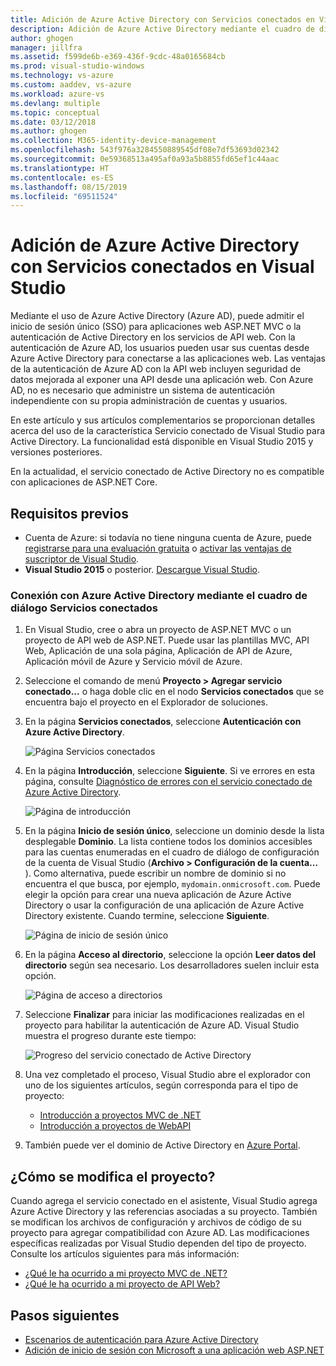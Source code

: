```yaml
---
title: Adición de Azure Active Directory con Servicios conectados en Visual Studio
description: Adición de Azure Active Directory mediante el cuadro de diálogo Agregar servicios conectados de Visual Studio
author: ghogen
manager: jillfra
ms.assetid: f599de6b-e369-436f-9cdc-48a0165684cb
ms.prod: visual-studio-windows
ms.technology: vs-azure
ms.custom: aaddev, vs-azure
ms.workload: azure-vs
ms.devlang: multiple
ms.topic: conceptual
ms.date: 03/12/2018
ms.author: ghogen
ms.collection: M365-identity-device-management
ms.openlocfilehash: 543f976a3284550889545df08e7df53693d02342
ms.sourcegitcommit: 0e59368513a495af0a93a5b8855fd65ef1c44aac
ms.translationtype: HT
ms.contentlocale: es-ES
ms.lasthandoff: 08/15/2019
ms.locfileid: "69511524"
---
```

# <a name="adding-an-azure-active-directory-by-using-connected-services-in-visual-studio"></a>Adición de Azure Active Directory con Servicios conectados en Visual Studio

Mediante el uso de Azure Active Directory (Azure AD), puede admitir el inicio de sesión único (SSO) para aplicaciones web ASP.NET MVC o la autenticación de Active Directory en los servicios de API web. Con la autenticación de Azure AD, los usuarios pueden usar sus cuentas desde Azure Active Directory para conectarse a las aplicaciones web. Las ventajas de la autenticación de Azure AD con la API web incluyen seguridad de datos mejorada al exponer una API desde una aplicación web. Con Azure AD, no es necesario que administre un sistema de autenticación independiente con su propia administración de cuentas y usuarios.

En este artículo y sus artículos complementarios se proporcionan detalles acerca del uso de la característica Servicio conectado de Visual Studio para Active Directory. La funcionalidad está disponible en Visual Studio 2015 y versiones posteriores.

En la actualidad, el servicio conectado de Active Directory no es compatible con aplicaciones de ASP.NET Core.

## <a name="prerequisites"></a>Requisitos previos

- Cuenta de Azure: si todavía no tiene ninguna cuenta de Azure, puede [registrarse para una evaluación gratuita](https://azure.microsoft.com/pricing/free-trial/?WT.mc_id=A261C142F) o [activar las ventajas de suscriptor de Visual Studio](https://azure.microsoft.com/pricing/member-offers/msdn-benefits-details/?WT.mc_id=A261C142F).
- **Visual Studio 2015** o posterior. [Descargue Visual Studio](https://aka.ms/vsdownload?utm_source=mscom&utm_campaign=msdocs).

### <a name="connect-to-azure-active-directory-using-the-connected-services-dialog"></a>Conexión con Azure Active Directory mediante el cuadro de diálogo Servicios conectados

1. En Visual Studio, cree o abra un proyecto de ASP.NET MVC o un proyecto de API web de ASP.NET. Puede usar las plantillas MVC, API Web, Aplicación de una sola página, Aplicación de API de Azure, Aplicación móvil de Azure y Servicio móvil de Azure.

1. Seleccione el comando de menú **Proyecto > Agregar servicio conectado...** o haga doble clic en el nodo **Servicios conectados** que se encuentra bajo el proyecto en el Explorador de soluciones.

1. En la página **Servicios conectados**, seleccione **Autenticación con Azure Active Directory**.

    ![Página Servicios conectados](./media/vs-azure-active-directory/connected-services-add-active-directory.png)

1. En la página **Introducción**, seleccione **Siguiente**. Si ve errores en esta página, consulte [Diagnóstico de errores con el servicio conectado de Azure Active Directory](vs-active-directory-error.md).

    ![Página de introducción](./media/vs-azure-active-directory/configure-azure-ad-wizard-1.png)

1. En la página **Inicio de sesión único**, seleccione un dominio desde la lista desplegable **Dominio**. La lista contiene todos los dominios accesibles para las cuentas enumeradas en el cuadro de diálogo de configuración de la cuenta de Visual Studio (**Archivo > Configuración de la cuenta...** ). Como alternativa, puede escribir un nombre de dominio si no encuentra el que busca, por ejemplo, `mydomain.onmicrosoft.com`. Puede elegir la opción para crear una nueva aplicación de Azure Active Directory o usar la configuración de una aplicación de Azure Active Directory existente. Cuando termine, seleccione **Siguiente**.

    ![Página de inicio de sesión único](./media/vs-azure-active-directory/configure-azure-ad-wizard-2.png)

1. En la página **Acceso al directorio**, seleccione la opción **Leer datos del directorio** según sea necesario. Los desarrolladores suelen incluir esta opción.

    ![Página de acceso a directorios](./media/vs-azure-active-directory/configure-azure-ad-wizard-3.png)

1. Seleccione **Finalizar** para iniciar las modificaciones realizadas en el proyecto para habilitar la autenticación de Azure AD. Visual Studio muestra el progreso durante este tiempo:

    ![Progreso del servicio conectado de Active Directory](./media/vs-azure-active-directory/active-directory-connected-service-output.png)

1. Una vez completado el proceso, Visual Studio abre el explorador con uno de los siguientes artículos, según corresponda para el tipo de proyecto:

    - [Introducción a proyectos MVC de .NET](vs-active-directory-dotnet-getting-started.md)
    - [Introducción a proyectos de WebAPI](vs-active-directory-webapi-getting-started.md)

1. También puede ver el dominio de Active Directory en [Azure Portal](https://go.microsoft.com/fwlink/p/?LinkID=525040).

## <a name="how-your-project-is-modified"></a>¿Cómo se modifica el proyecto?

Cuando agrega el servicio conectado en el asistente, Visual Studio agrega Azure Active Directory y las referencias asociadas a su proyecto. También se modifican los archivos de configuración y archivos de código de su proyecto para agregar compatibilidad con Azure AD. Las modificaciones específicas realizadas por Visual Studio dependen del tipo de proyecto. Consulte los artículos siguientes para más información:

- [¿Qué le ha ocurrido a mi proyecto MVC de .NET?](vs-active-directory-dotnet-what-happened.md)
- [¿Qué le ha ocurrido a mi proyecto de API Web?](vs-active-directory-webapi-what-happened.md)

## <a name="next-steps"></a>Pasos siguientes

- [Escenarios de autenticación para Azure Active Directory](authentication-scenarios.md)
- [Adición de inicio de sesión con Microsoft a una aplicación web ASP.NET](quickstart-v1-aspnet-webapp.md)
